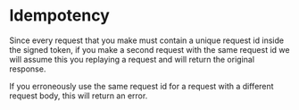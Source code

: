 # Idempotency

Since every request that you make must contain a unique request id inside the signed token, if you make a second request with the same request id we will assume this you replaying a request and will return the original response.

<aside class="warning">
If you erroneously use the same request id for a request with a different request body, this will return an error.
</aside>
